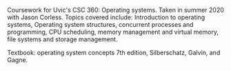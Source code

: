 Coursework for Uvic's CSC 360: Operating systems. Taken in summer 2020 with Jason Corless. Topics covered include:
Introduction to operating systems,
Operating system structures,
concurrent processes and programming,
CPU scheduling,
memory management and virtual memory,
file systems and storage management.

Textbook: operating system concepts 7th edition, Silberschatz, Galvin, and Gagne.